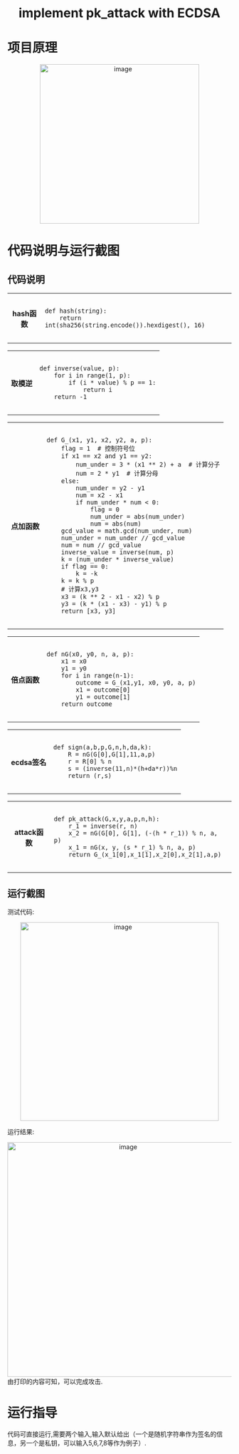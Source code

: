 <h1 align="center">implement pk_attack with ECDSA</h1>

# 项目原理
<div align=center><img width="358" alt="image" src="https://user-images.githubusercontent.com/109843978/181866134-cdb47362-32cd-43eb-b456-bb5538040dd1.png"></div>


# 代码说明与运行截图

## 代码说明
<div align=center>
<table>
<tr>
<th>hash函数</th>
<td>
<pre>
<code>
def hash(string):
    return int(sha256(string.encode()).hexdigest(), 16)
</code>
</pre>
</td>
</tr>
</table>
</div>

<div align=center>
<table>
<tr>
<th>取模逆</th>
<td>
<pre>
<code>
def inverse(value, p):
    for i in range(1, p):
        if (i * value) % p == 1:
            return i
    return -1
</code>
</pre>
</td>
</tr>
</table>
</div>

<div align=center>
<table>
<tr>
<th>点加函数</th>
<td>
<pre>
<code>
def G_(x1, y1, x2, y2, a, p):
    flag = 1  # 控制符号位
    if x1 == x2 and y1 == y2:
        num_under = 3 * (x1 ** 2) + a  # 计算分子
        num = 2 * y1  # 计算分母
    else:
        num_under = y2 - y1
        num = x2 - x1
        if num_under * num < 0:
            flag = 0
            num_under = abs(num_under)
            num = abs(num)
    gcd_value = math.gcd(num_under, num)
    num_under = num_under // gcd_value
    num = num // gcd_value
    inverse_value = inverse(num, p)
    k = (num_under * inverse_value)
    if flag == 0:
        k = -k
    k = k % p
    # 计算x3,y3
    x3 = (k ** 2 - x1 - x2) % p
    y3 = (k * (x1 - x3) - y1) % p
    return [x3, y3]
</code>
</pre>
</td>
</tr>
</table>
</div>

<div align=center>
<table>
<tr>
<th>倍点函数</th>
<td>
<pre>
<code>
def nG(x0, y0, n, a, p):
    x1 = x0
    y1 = y0
    for i in range(n-1):
        outcome = G_(x1,y1, x0, y0, a, p)
        x1 = outcome[0]
        y1 = outcome[1]
    return outcome
</code>
</pre>
</td>
</tr>
</table>
</div>

<div align=center>
<table>
<tr>
<th>ecdsa签名</th>
<td>
<pre>
<code>
def sign(a,b,p,G,n,h,da,k):
    R = nG(G[0],G[1],11,a,p)
    r = R[0] % n
    s = (inverse(11,n)*(h+da*r))%n
    return (r,s)
</code>
</pre>
</td>
</tr>
</table>
</div>

<div align=center>
<table>
<tr>
<th>attack函数</th>
<td>
<pre>
<code>
def pk_attack(G,x,y,a,p,n,h):
    r_1 = inverse(r, n)
    x_2 = nG(G[0], G[1], (-(h * r_1)) % n, a, p)
    x_1 = nG(x, y, (s * r_1) % n, a, p)
    return G_(x_1[0],x_1[1],x_2[0],x_2[1],a,p)
</code>
</pre>
</td>
</tr>
</table>
</div>



## 运行截图
测试代码:
<div align=center><img width="446" alt="image" src="https://user-images.githubusercontent.com/109843978/181866380-60a069b9-bf50-41cd-9157-9501982ecfd1.png"></div>

运行结果:
<div align=center><img width="527" alt="image" src="https://user-images.githubusercontent.com/109843978/181866235-e913f703-183a-4147-b58b-6d79ac22e993.png">
</div>
由打印的内容可知，可以完成攻击.

# 运行指导

代码可直接运行,需要两个输入,输入默认给出（一个是随机字符串作为签名的信息，另一个是私钥，可以输入5,6,7,8等作为例子）.









